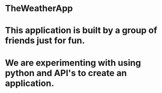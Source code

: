 # TheWeatherApp
# This application is built by a group of friends just for fun. 
# We are experimenting with using python and API's to create an application.
